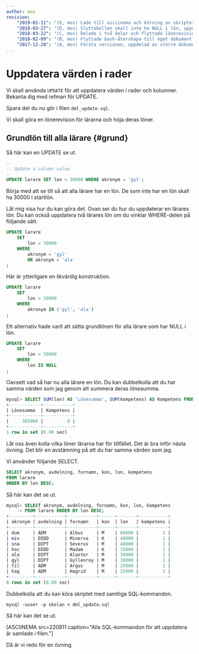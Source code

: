 ```yaml
---
author: mos
revision:
    "2019-01-11": "(E, mos) Lade till asciinema och körning av skriptet."
    "2018-03-27": "(D, mos) Sluttabellen skall inte ha NULL i lön, uppdaterad."
    "2018-03-22": "(C, mos) Delade i två delar och flyttade lönerevision till egen del."
    "2018-02-09": "(B, mos) Flyttade bash-återskapa till eget dokument, utskrift av sum kompetens."
    "2017-12-28": "(A, mos) Första versionen, uppdelad av större dokument."
...
```

Uppdatera värden i rader
==================================

Vi skall använda `UPDATE` för att uppdatera värden i rader och kolumner. Bekanta dig med refman för UPDATE.

Spara det du nu gör i filen `dml_update.sql`.

Vi skall göra en lönerevision för lärarna och höja deras löner.



Grundlön till alla lärare {#grund}
----------------------------------

Så här kan en UPDATE se ut.

```sql
--
-- Update a column value
--
UPDATE larare SET lon = 30000 WHERE akronym = 'gyl';
```

Börja med att se till så att alla lärare har en lön. De som inte har en lön skall ha 30000 i startlön.

Låt mig visa hur du kan göra det. Ovan ser du hur du uppdaterar en lärares lön. Du kan också uppdatera två lärares lön om du vinklar WHERE-delen på följande sätt.

```sql
UPDATE larare
    SET
        lon = 30000
    WHERE
        akronym = 'gyl'
        OR akronym = 'ala'
;
```

Här är ytterligare en likvärdig konstruktion.

```sql
UPDATE larare
    SET
        lon = 30000
    WHERE
        akronym IN ('gyl', 'ala')
;
```

Ett alternativ hade varit att sätta grundlönen för alla lärare som har NULL i lön.

```sql
UPDATE larare
    SET
        lon = 30000
    WHERE
        lon IS NULL
;
```

Oavsett vad så har nu alla lärare en lön. Du kan dubbelkolla att du har samma värden som jag genom att summera deras lönesumma.

```sql
mysql> SELECT SUM(lon) AS 'Lönesumma', SUM(kompetens) AS Kompetens FROM larare;
+------------+-----------+
| Lönesumma  | Kompetens |
+------------+-----------+
|     305000 |         8 |
+------------+-----------+
1 row in set (0.00 sec)
```

Låt oss även kolla vilka löner lärarna har för tillfället. Det är bra inför nästa övning. Det blir en avstämning på att du har samma värden som jag.

Vi använder följande SELECT.

```sql
SELECT akronym, avdelning, fornamn, kon, lon, kompetens
FROM larare
ORDER BY lon DESC;
```

Så här kan det se ut.

```sql
mysql> SELECT akronym, avdelning, fornamn, kon, lon, kompetens
    -> FROM larare ORDER BY lon DESC;
+---------+-----------+-----------+------+-------+-----------+
| akronym | avdelning | fornamn   | kon  | lon   | kompetens |
+---------+-----------+-----------+------+-------+-----------+
| dum     | ADM       | Albus     | M    | 80000 |         1 |
| min     | DIDD      | Minerva   | K    | 40000 |         1 |
| sna     | DIPT      | Severus   | M    | 40000 |         1 |
| hoc     | DIDD      | Madam     | K    | 35000 |         1 |
| ala     | DIPT      | Alastor   | M    | 30000 |         1 |
| gyl     | DIPT      | Gyllenroy | M    | 30000 |         1 |
| fil     | ADM       | Argus     | M    | 25000 |         1 |
| hag     | ADM       | Hagrid    | M    | 25000 |         1 |
+---------+-----------+-----------+------+-------+-----------+
8 rows in set (0.00 sec)
```

Dubbelkolla att du kan köra skriptet med samtliga SQL-kommandon.

```text
mysql -uuser -p skolan < dml_update.sql
```

Så här kan det se ut.

[ASCIINEMA src=220811 caption="Alla SQL-kommandon för att uppdatera är samlade i filen."]

Då är vi redo för en övning.

